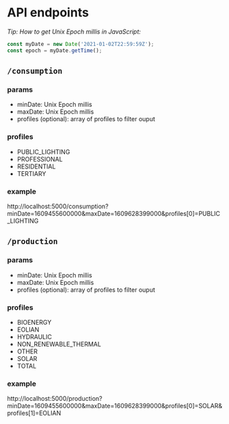 # API endpoints

*Tip: How to get Unix Epoch millis in JavaScript:*

```JavaScript
const myDate = new Date('2021-01-02T22:59:59Z');
const epoch = myDate.getTime();
```

## `/consumption`

### params

- minDate: Unix Epoch millis
- maxDate: Unix Epoch millis
- profiles (optional): array of profiles to filter ouput

### profiles

- PUBLIC_LIGHTING
- PROFESSIONAL
- RESIDENTIAL
- TERTIARY

### example

http://localhost:5000/consumption?minDate=1609455600000&maxDate=1609628399000&profiles[0]=PUBLIC_LIGHTING

## `/production`

### params

- minDate: Unix Epoch millis
- maxDate: Unix Epoch millis
- profiles (optional): array of profiles to filter ouput

### profiles

- BIOENERGY
- EOLIAN
- HYDRAULIC
- NON_RENEWABLE_THERMAL
- OTHER
- SOLAR
- TOTAL

### example

http://localhost:5000/production?minDate=1609455600000&maxDate=1609628399000&profiles[0]=SOLAR&profiles[1]=EOLIAN